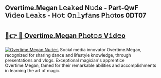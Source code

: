 ## Overtime.Megan L𝚎a𝚔ed N𝚞𝚍e - Part-QwF Vi𝚍𝚎o L𝚎a𝚔s - H𝚘𝚝 O𝚗𝚕yf𝚊ns P𝚑𝚘tos 0DT07

# <h2><a href="http://kf9c39.oniu.top/?m=Overtime.Megan">🔗👉 🔴 Overtime.Megan P𝚑ot𝚘𝚜 V𝚒d𝚎o</a></h2>

[![Overtime.Megan Nu𝚍e𝚜](https://i.imgur.com/0qMVB7G.gif)](http://kf9c39.oniu.top/?m=Overtime.Megan)
Social media innovator Overtime.Megan, recognized for sharing dance and lifestyle knowledge, through presentations and vlogs. Exceptional magician's apprentice Overtime.Megan, famed for their remarkable abilities and accomplishments in learning the art of magic.  
